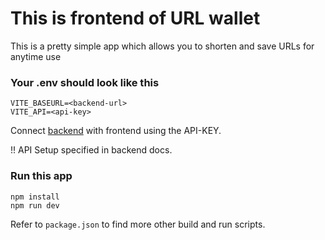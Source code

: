 # This is frontend of URL wallet 

This is a pretty simple app which allows you to shorten and save URLs for anytime use

### Your .env should look like this
```
VITE_BASEURL=<backend-url>
VITE_API=<api-key>
```
Connect [backend](https://github.com/Suramyavns/URLWallet-backend.git) with frontend using the API-KEY. 

!! API Setup specified in backend docs.

### Run this app
```
npm install
npm run dev
```
Refer to ```package.json``` to find more other build and run scripts.

